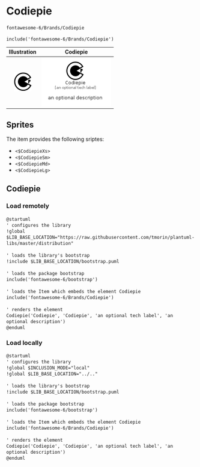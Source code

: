 # Codiepie


```text
fontawesome-6/Brands/Codiepie
```

```text
include('fontawesome-6/Brands/Codiepie')
```



| Illustration | Codiepie |
| :---: | :---: |
| ![illustration for Illustration](../../fontawesome-6/Brands/Codiepie.png) | ![illustration for Codiepie](../../fontawesome-6/Brands/Codiepie.Local.png) |



## Sprites
The item provides the following sriptes:

- `<$CodiepieXs>`
- `<$CodiepieSm>`
- `<$CodiepieMd>`
- `<$CodiepieLg>`





## Codiepie

### Load remotely
```plantuml
@startuml
' configures the library
!global $LIB_BASE_LOCATION="https://raw.githubusercontent.com/tmorin/plantuml-libs/master/distribution"

' loads the library's bootstrap
!include $LIB_BASE_LOCATION/bootstrap.puml

' loads the package bootstrap
include('fontawesome-6/bootstrap')

' loads the Item which embeds the element Codiepie
include('fontawesome-6/Brands/Codiepie')

' renders the element
Codiepie('Codiepie', 'Codiepie', 'an optional tech label', 'an optional description')
@enduml
```

### Load locally
```plantuml
@startuml
' configures the library
!global $INCLUSION_MODE="local"
!global $LIB_BASE_LOCATION="../.."

' loads the library's bootstrap
!include $LIB_BASE_LOCATION/bootstrap.puml

' loads the package bootstrap
include('fontawesome-6/bootstrap')

' loads the Item which embeds the element Codiepie
include('fontawesome-6/Brands/Codiepie')

' renders the element
Codiepie('Codiepie', 'Codiepie', 'an optional tech label', 'an optional description')
@enduml
```

